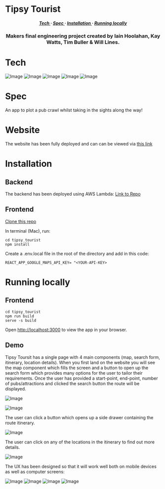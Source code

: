 # Tipsy Tourist
<div>

<h5 align="center">
<a href='https://github.com/HOOLAHAN/tipsy-tourist/blob/main/README.md#Spec'> Tech </a> <span> · </span>
<a href='https://github.com/HOOLAHAN/tipsy-tourist/blob/main/README.md#Spec'> Spec </a> <span> · </span>
<a href='https://github.com/HOOLAHAN/tipsy-tourist/blob/main/README.md#Installation'> Installation </a><span> · </span>
<a href='https://github.com/HOOLAHAN/tipsy-tourist/blob/main/README.md#Running-locally'> Running locally</a>
<h5>
</div>

<h3 align="center">
Makers final engineering project created by Iain Hoolahan, Kay Watts, Tim Buller & Will Lines.</h3>

# Tech
![Image](https://img.shields.io/badge/React-20232A?style=for-the-badge&logo=react&logoColor=61DAFB)
![Image](https://img.shields.io/badge/JavaScript-323330?style=for-the-badge&logo=javascript&logoColor=F7DF1E)
![Image](https://img.shields.io/badge/Express.js-000000?style=for-the-badge&logo=express&logoColor=white)
![Image](https://img.shields.io/badge/Postman-FF6C37?style=for-the-badge&logo=Postman&logoColor=white)
![Image](https://img.shields.io/badge/Chakra--UI-319795?style=for-the-badge&logo=chakra-ui&logoColor=white)

# Spec

An app to plot a pub crawl whilst taking in the sights along the way!

# Website

The website has been fully deployed and can can be viewed via [this link](http://tipsytourist.s3-website.eu-west-2.amazonaws.com/)

# Installation

## Backend

The backend has been deployed using AWS Lambda: 
[Link to Repo](https://github.com/HOOLAHAN/tipsy-tourst-lambda)

## Frontend

[Clone this repo](https://github.com/HOOLAHAN/tipsy-tourist)

In terminal (Mac), run:

```
cd tipsy_tourist
npm install
```
Create a .env.local file in the root of the directory and add in this code:
```
REACT_APP_GOOGLE_MAPS_API_KEY= "<YOUR-API-KEY>
```

# Running locally

## Frontend

```
cd tipsy_tourist
npm run build
serve -s build
```

Open [http://localhost:3000](http://localhost:3000) to view the app in your browser.

## Demo

Tipsy Toursit has a single page with 4 main components (map, search form, itinerary, location details). When you first land on the website you will see the map component which fills the screen and a button to open up the search form which provides many options for the user to tailor their requirements. Once the user has provided a start-point, end-point, number of pubs/attractions and clicked the search button the route will be displayed.

![Image](https://github.com/HOOLAHAN/tipsy-tourist/blob/main/README_Images/searching_route.png)

![Image](https://github.com/HOOLAHAN/tipsy-tourist/blob/main/README_Images/route.png)

The user can click a button which opens up a side drawer containing the route itinerary.

![Image](https://github.com/HOOLAHAN/tipsy-tourist/blob/main/README_Images/itinerary.png)

The user can click on any of the locations in the itinerary to find out more details.

![Image](https://github.com/HOOLAHAN/tipsy-tourist/blob/main/README_Images/viewing_location.png)

The UX has been designed so that it will work well both on mobile devices as well as computer screens:

![Image](https://github.com/HOOLAHAN/tipsy-tourist/blob/main/README_Images/phone_search.png)
![Image](https://github.com/HOOLAHAN/tipsy-tourist/blob/main/README_Images/phone_route.png)
![Image](https://github.com/HOOLAHAN/tipsy-tourist/blob/main/README_Images/phone_itinerary.png)
![Image](https://github.com/HOOLAHAN/tipsy-tourist/blob/main/README_Images/phone_location_details.png)